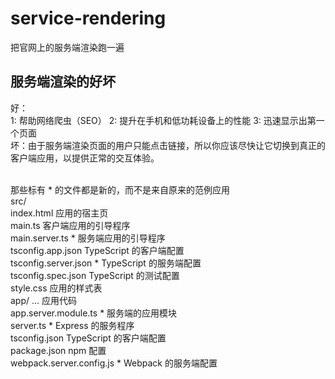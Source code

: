 # service-rendering

把官网上的服务端渲染跑一遍

## 服务端渲染的好坏

好：<br>
1: 帮助网络爬虫（SEO）
2: 提升在手机和低功耗设备上的性能
3: 迅速显示出第一个页面
<br>
坏：由于服务端渲染页面的用户只能点击链接，所以你应该尽快让它切换到真正的客户端应用，以提供正常的交互体验。

<br>
那些标有 * 的文件都是新的，而不是来自原来的范例应用<br>
src/<br>
  index.html                 应用的宿主页<br>
  main.ts                    客户端应用的引导程序<br>
  main.server.ts             * 服务端应用的引导程序<br>
  tsconfig.app.json          TypeScript 的客户端配置<br>
  tsconfig.server.json       * TypeScript 的服务端配置<br>
  tsconfig.spec.json         TypeScript 的测试配置<br>
  style.css                  应用的样式表<br>
  app/ ...                   应用代码<br>
    app.server.module.ts     * 服务端的应用模块<br>
server.ts                    * Express 的服务程序<br>
tsconfig.json                TypeScript 的客户端配置<br>
package.json                 npm 配置<br>
webpack.server.config.js     * Webpack 的服务端配置<br>
